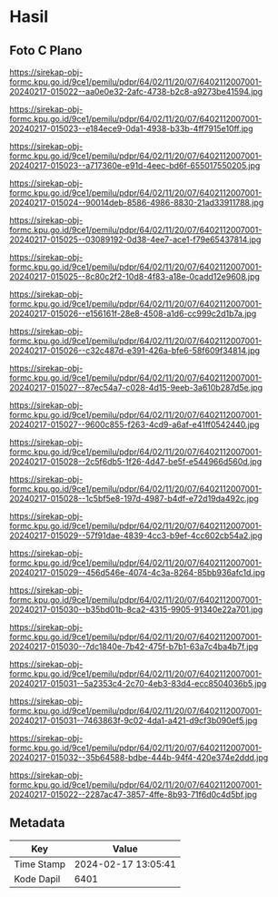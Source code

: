 # Hasil

## Foto C Plano

https://sirekap-obj-formc.kpu.go.id/9ce1/pemilu/pdpr/64/02/11/20/07/6402112007001-20240217-015022--aa0e0e32-2afc-4738-b2c8-a9273be41594.jpg

https://sirekap-obj-formc.kpu.go.id/9ce1/pemilu/pdpr/64/02/11/20/07/6402112007001-20240217-015023--e184ece9-0da1-4938-b33b-4ff7915e10ff.jpg

https://sirekap-obj-formc.kpu.go.id/9ce1/pemilu/pdpr/64/02/11/20/07/6402112007001-20240217-015023--a717360e-e91d-4eec-bd6f-655017550205.jpg

https://sirekap-obj-formc.kpu.go.id/9ce1/pemilu/pdpr/64/02/11/20/07/6402112007001-20240217-015024--90014deb-8586-4986-8830-21ad33911788.jpg

https://sirekap-obj-formc.kpu.go.id/9ce1/pemilu/pdpr/64/02/11/20/07/6402112007001-20240217-015025--03089192-0d38-4ee7-ace1-f79e65437814.jpg

https://sirekap-obj-formc.kpu.go.id/9ce1/pemilu/pdpr/64/02/11/20/07/6402112007001-20240217-015025--8c80c2f2-10d8-4f83-a18e-0cadd12e9608.jpg

https://sirekap-obj-formc.kpu.go.id/9ce1/pemilu/pdpr/64/02/11/20/07/6402112007001-20240217-015026--e156161f-28e8-4508-a1d6-cc999c2d1b7a.jpg

https://sirekap-obj-formc.kpu.go.id/9ce1/pemilu/pdpr/64/02/11/20/07/6402112007001-20240217-015026--c32c487d-e391-426a-bfe6-58f609f34814.jpg

https://sirekap-obj-formc.kpu.go.id/9ce1/pemilu/pdpr/64/02/11/20/07/6402112007001-20240217-015027--87ec54a7-c028-4d15-9eeb-3a610b287d5e.jpg

https://sirekap-obj-formc.kpu.go.id/9ce1/pemilu/pdpr/64/02/11/20/07/6402112007001-20240217-015027--9600c855-f263-4cd9-a6af-e41ff0542440.jpg

https://sirekap-obj-formc.kpu.go.id/9ce1/pemilu/pdpr/64/02/11/20/07/6402112007001-20240217-015028--2c5f6db5-1f26-4d47-be5f-e544966d560d.jpg

https://sirekap-obj-formc.kpu.go.id/9ce1/pemilu/pdpr/64/02/11/20/07/6402112007001-20240217-015028--1c5bf5e8-197d-4987-b4df-e72d19da492c.jpg

https://sirekap-obj-formc.kpu.go.id/9ce1/pemilu/pdpr/64/02/11/20/07/6402112007001-20240217-015029--57f91dae-4839-4cc3-b9ef-4cc602cb54a2.jpg

https://sirekap-obj-formc.kpu.go.id/9ce1/pemilu/pdpr/64/02/11/20/07/6402112007001-20240217-015029--456d546e-4074-4c3a-8264-85bb936afc1d.jpg

https://sirekap-obj-formc.kpu.go.id/9ce1/pemilu/pdpr/64/02/11/20/07/6402112007001-20240217-015030--b35bd01b-8ca2-4315-9905-91340e22a701.jpg

https://sirekap-obj-formc.kpu.go.id/9ce1/pemilu/pdpr/64/02/11/20/07/6402112007001-20240217-015030--7dc1840e-7b42-475f-b7b1-63a7c4ba4b7f.jpg

https://sirekap-obj-formc.kpu.go.id/9ce1/pemilu/pdpr/64/02/11/20/07/6402112007001-20240217-015031--5a2353c4-2c70-4eb3-83d4-ecc8504036b5.jpg

https://sirekap-obj-formc.kpu.go.id/9ce1/pemilu/pdpr/64/02/11/20/07/6402112007001-20240217-015031--7463863f-9c02-4da1-a421-d9cf3b090ef5.jpg

https://sirekap-obj-formc.kpu.go.id/9ce1/pemilu/pdpr/64/02/11/20/07/6402112007001-20240217-015032--35b64588-bdbe-444b-94f4-420e374e2ddd.jpg

https://sirekap-obj-formc.kpu.go.id/9ce1/pemilu/pdpr/64/02/11/20/07/6402112007001-20240217-015022--2287ac47-3857-4ffe-8b93-71f6d0c4d5bf.jpg


## Metadata

| Key        | Value               |
| ---------- | ------------------- |
| Time Stamp | 2024-02-17 13:05:41 |
| Kode Dapil | 6401                |



